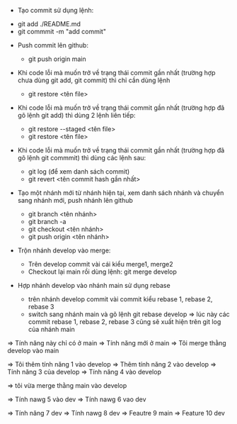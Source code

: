 - Tạo commit sử dụng lệnh:
+ git add ./README.md
+ git commmit -m "add commit"
- Push commit lên github:
    + git push origin main
- Khi code lỗi mà muốn trở về trạng thái commit gần nhất (trường hợp chưa dùng git add, git commit) thì chỉ cần dùng lệnh 
    + git restore <tên file>
- Khi code lỗi mà muốn trở về trạng thái commit gần nhất (trường hợp đã gõ lệnh git add) thì dùng 2 lệnh liên tiếp:
    + git restore --staged  <tên file>
    + git restore <tên file>
- Khi code lỗi mà muốn trở về trạng thái commit gần nhất (trường hợp đã gõ lệnh git commmit) thì dùng các lệnh sau:
    + git log (để xem danh sách commit)
    + git revert <tên commit hash gần nhất>
- Tạo một nhánh mới từ nhánh hiện tại, xem danh sách nhánh và chuyển sang nhánh mới, push nhánh lên github
    + git branch <tên nhánh>
    + git branch -a
    + git checkout <tên nhánh>
    + git push origin <tên nhánh>

- Trộn nhánh develop vào merge:
    - Trên develop commit vài cái kiểu merge1, merge2
    - Checkout lại main rồi dùng lệnh: git merge develop

- Hợp nhánh develop vào nhánh main sử dụng rebase
    + trên nhánh develop commit vài commit kiểu rebase 1, rebase 2, rebase 3
    + switch sang nhánh main và gõ lệnh git rebase develop => lúc này các commit rebase 1, rebase 2, rebase 3 cũng sẽ xuất hiện trên git log của nhánh main

=> Tính năng này chỉ có ở main
=> Tính năng mới ở main
=> Tôi merge thằng develop vào main


=> Tôi thêm tính năng 1 vào develop
=> Thêm tính năng 2 vào develop
=> Tính năng 3 của develop
=> Tính năng 4 vào develop

=> tôi vừa merge thằng main vào develop

=> Tính nawg 5 vào dev
=> Tính nawg 6 vao dev

=> Tính năng 7 dev
=> Tính nawg 8 dev
=> Feautre 9 main
=> Feature 10 dev
